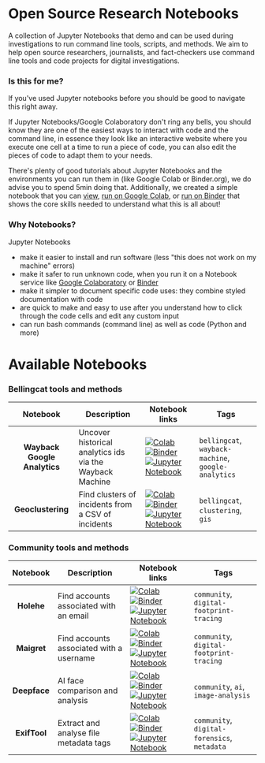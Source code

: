 # Open Source Research Notebooks
A collection of Jupyter Notebooks that demo and can be used during investigations to run command line tools, scripts, and methods. We aim to help open source researchers, journalists, and fact-checkers use command line tools and code projects for digital investigations.

### Is this for me?
If you've used Jupyter notebooks before you should be good to navigate this right away.

If Jupyter Notebooks/Google Colaboratory don't ring any bells, you should know they are one of the easiest ways to interact with code and the command line, in essence they look like an interactive website where you execute one cell at a time to run a piece of code, you can also edit the pieces of code to adapt them to your needs. 

There's plenty of good tutorials about Jupyter Notebooks and the environments you can run them in (like Google Colab or Binder.org), we do advise you to spend 5min doing that. Additionally, we created a simple notebook that you can [view](TODO), [run on Google Colab](TODO), or [run on Binder](TODO) that shows the core skills needed to understand what this is all about!

### Why Notebooks?
Jupyter Notebooks
- make it easier to install and run software (less "this does not work on my machine" errors)
- make it safer to run unknown code, when you run it on a Notebook service like [Google Colaboratory](https://colab.google/) or [Binder](https://mybinder.org/)
- make it simpler to document specific code uses: they combine styled documentation with code
- are quick to make and easy to use after you understand how to click through the code cells and edit any custom input
- can run bash commands (command line) as well as code (Python and more)

# Available Notebooks

### Bellingcat tools and methods
|         **Notebook**         | **Description**                                          | **Notebook links**                                                                                                                                                                                                                                                                                                                                                                                                                       | **Tags**                                            |
| :--------------------------: | -------------------------------------------------------- | ---------------------------------------------------------------------------------------------------------------------------------------------------------------------------------------------------------------------------------------------------------------------------------------------------------------------------------------------------------------------------------------------------------------------------------------- | --------------------------------------------------- |
| **Wayback Google Analytics** | Uncover historical analytics ids via the Wayback Machine | [![Colab][colab-badge]](https://colab.research.google.com/github/bellingcat/open-source-research-notebooks/blob/main/notebooks/bellingcat/wayback-google-analytics.ipynb) [![Binder][binder-badge]](https://mybinder.org/v2/gh/bellingcat/open-source-research-notebooks/main?labpath=notebooks%2Fbellingcat%2Fwayback-google-analytics.ipynb) [![Jupyter Notebook][jupyter-badge]](notebooks/bellingcat/wayback-google-analytics.ipynb) | `bellingcat`, `wayback-machine`, `google-analytics` |
|      **Geoclustering**       | Find clusters of incidents from a CSV of incidents       | [![Colab][colab-badge]](https://colab.research.google.com/github/bellingcat/open-source-research-notebooks/blob/main/notebooks/bellingcat/geoclustering.ipynb) [![Binder][binder-badge]](https://mybinder.org/v2/gh/bellingcat/open-source-research-notebooks/main?labpath=notebooks%2Fbellingcat%2Fgeoclustering.ipynb) [![Jupyter Notebook][jupyter-badge]](notebooks/bellingcat/geoclustering.ipynb)                                  | `bellingcat`, `clustering`, `gis`                   |

### Community tools and methods

| **Notebook** | **Description**                          | **Notebook links**                                                                                                                                                                                                                                                                                                                                                                    | **Tags**                                     |
| :----------: | ---------------------------------------- | ------------------------------------------------------------------------------------------------------------------------------------------------------------------------------------------------------------------------------------------------------------------------------------------------------------------------------------------------------------------------------------- | -------------------------------------------- |
|  **Holehe**  | Find accounts associated with an email   | [![Colab][colab-badge]](https://colab.research.google.com/github/bellingcat/open-source-research-notebooks/blob/main/notebooks/community/holehe.ipynb) [![Binder][binder-badge]](https://mybinder.org/v2/gh/bellingcat/open-source-research-notebooks/main?labpath=notebooks%2Fcommunity%2Fholehe.ipynb) [![Jupyter Notebook][jupyter-badge]](notebooks/community/holehe.ipynb)       | `community`, `digital-footprint-tracing`     |
| **Maigret**  | Find accounts associated with a username | [![Colab][colab-badge]](https://colab.research.google.com/github/bellingcat/open-source-research-notebooks/blob/main/notebooks/community/maigret.ipynb) [![Binder][binder-badge]](https://mybinder.org/v2/gh/bellingcat/open-source-research-notebooks/main?labpath=notebooks%2Fcommunity%2Fmaigret.ipynb) [![Jupyter Notebook][jupyter-badge]](notebooks/community/maigret.ipynb)    | `community`, `digital-footprint-tracing`     |
| **Deepface** | AI face comparison and analysis          | [![Colab][colab-badge]](https://colab.research.google.com/github/bellingcat/open-source-research-notebooks/blob/main/notebooks/community/deepface.ipynb) [![Binder][binder-badge]](https://mybinder.org/v2/gh/bellingcat/open-source-research-notebooks/main?labpath=notebooks%2Fcommunity%2Fdeepface.ipynb) [![Jupyter Notebook][jupyter-badge]](notebooks/community/deepface.ipynb) | `community`, `ai`, `image-analysis`          |
| **ExifTool** | Extract and analyse file metadata tags   | [![Colab][colab-badge]](https://colab.research.google.com/github/bellingcat/open-source-research-notebooks/blob/main/notebooks/community/exiftool.ipynb) [![Binder][binder-badge]](https://mybinder.org/v2/gh/bellingcat/open-source-research-notebooks/main?labpath=notebooks%2Fcommunity%2Fexiftool.ipynb) [![Jupyter Notebook][jupyter-badge]](notebooks/community/exiftool.ipynb) | `community`, `digital-forensics`, `metadata` |



<!-- MARKDOWN LINKS & IMAGES -->
<!-- https://www.markdownguide.org/basic-syntax/#reference-style-links -->
[colab-badge]: https://colab.research.google.com/assets/colab-badge.svg
[binder-badge]: https://mybinder.org/badge_logo.svg
[jupyter-badge]: https://img.shields.io/badge/jupyter-.ipynb%20file-orange